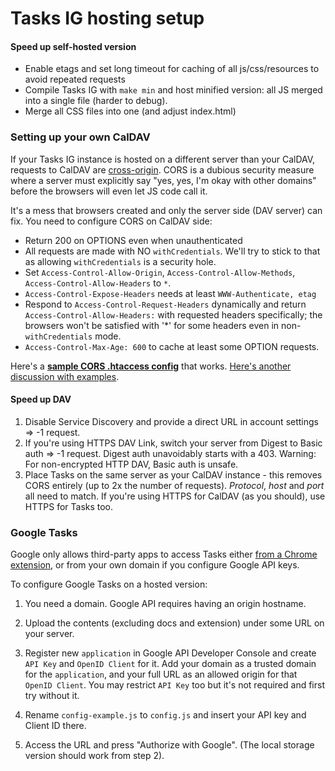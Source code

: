 # Tasks IG hosting setup

#### Speed up self-hosted version

* Enable etags and set long timeout for caching of all js/css/resources to avoid repeated requests
* Compile Tasks IG with `make min` and host minified version: all JS merged into a single file (harder to debug).
* Merge all CSS files into one (and adjust index.html)


### <a name="caldav"></a>Setting up your own CalDAV

If your Tasks IG instance is hosted on a different server than your CalDAV, requests to CalDAV are [cross-origin](https://developer.mozilla.org/en-US/docs/Web/HTTP/CORS). CORS is a dubious security measure where a server must explicitly say "yes, yes, I'm okay with other domains" before the browsers will even let JS code call it.

It's a mess that browsers created and only the server side (DAV server) can fix. You need to configure CORS on CalDAV side:

* Return 200 on OPTIONS even when unauthenticated
* All requests are made with NO `withCredentials`. We'll try to stick to that as allowing `withCredentials` is a security hole.
* Set `Access-Control-Allow-Origin`, `Access-Control-Allow-Methods`, `Access-Control-Allow-Headers` to `*`.
* `Access-Control-Expose-Headers` needs at least `WWW-Authenticate, etag`
* Respond to `Access-Control-Request-Headers` dynamically and return `Access-Control-Allow-Headers:` with requested headers specifically; the browsers won't be satisfied with '*' for some headers even in non-`withCredentials` mode.
* `Access-Control-Max-Age: 600` to cache at least some OPTION requests.

Here's a **[sample CORS .htaccess config](hosting-cors-htaccess-example.txt)** that works. [Here's another discussion with examples](https://github.com/perry-mitchell/webdav-client/issues/116).

#### Speed up DAV
1. Disable Service Discovery and provide a direct URL in account settings => -1 request.
2. If you're using HTTPS DAV Link, switch your server from Digest to Basic auth => -1 request. Digest auth unavoidably starts with a 403. Warning: For non-encrypted HTTP DAV, Basic auth is unsafe.
3. Place Tasks on the same server as your CalDAV instance - this removes CORS entirely (up to 2x the number of requests). _Protocol_, _host_ and _port_ all need to match. If you're using HTTPS for CalDAV (as you should), use HTTPS for Tasks too.


### <a name="gtasks"></a>Google Tasks
Google only allows third-party apps to access Tasks either [from a Chrome extension](../readme.md#extensions), or from your own domain if you configure Google API keys.

To configure Google Tasks on a hosted version:

1. You need a domain. Google API requires having an origin hostname.

2. Upload the contents (excluding docs and extension) under some URL on your server.

3. Register new ``application`` in Google API Developer Console and create ``API Key`` and ``OpenID Client`` for it. Add your domain as a trusted domain for the ``application``, and your full URL as an allowed origin for that ``OpenID Client``. You may restrict ``API Key`` too but it's not required and first try without it.

4. Rename ``config-example.js`` to ``config.js`` and insert your API key and Client ID there.

5. Access the URL and press "Authorize with Google". (The local storage version should work from step 2).
